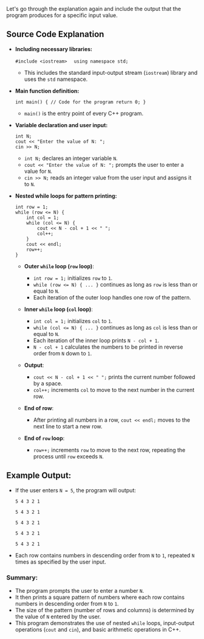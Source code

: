 Let's go through the explanation again and include the output that the program produces for a specific input value.

## Source Code Explanation
-  **Including necessary libraries:**
    
    ```#include <iostream>```
  ```  using namespace std;``` 
    
    -   This includes the standard input-output stream (`iostream`) library and uses the `std` namespace.
-  **Main function definition:**
    
    `int main() {
        // Code for the program
        return 0;
    }` 
    
    -   `main()` is the entry point of every C++ program.
-  **Variable declaration and user input:**
    
    ```
    int N;
    cout << "Enter the value of N: ";
    cin >> N;
    ``` 
    
    -   `int N;` declares an integer variable `N`.
    -   `cout << "Enter the value of N: ";` prompts the user to enter a value for `N`.
    -   `cin >> N;` reads an integer value from the user input and assigns it to `N`.
-  **Nested while loops for pattern printing:**

    ```
    int row = 1;
    while (row <= N) {
        int col = 1;
        while (col <= N) {
            cout << N - col + 1 << " ";
            col++;
        }
        cout << endl;
        row++;
    }
    ``` 
    
    -   **Outer `while` loop (`row` loop)**:
        
        -   `int row = 1;` initializes `row` to `1`.
        -   `while (row <= N) { ... }` continues as long as `row` is less than or equal to `N`.
        -   Each iteration of the outer loop handles one row of the pattern.
    -   **Inner `while` loop (`col` loop)**:
        
        -   `int col = 1;` initializes `col` to `1`.
        -   `while (col <= N) { ... }` continues as long as `col` is less than or equal to `N`.
        -   Each iteration of the inner loop prints `N - col + 1`.
        -   `N - col + 1` calculates the numbers to be printed in reverse order from `N` down to `1`.
  
    -   **Output**:
        
        -   `cout << N - col + 1 << " ";` prints the current number followed by a space.
        -   `col++;` increments `col` to move to the next number in the current row.
    
    -   **End of row**:
        
        -   After printing all numbers in a row, `cout << endl;` moves to the next line to start a new row.
    -   **End of `row` loop**:
        
        -   `row++;` increments `row` to move to the next row, repeating the process until `row` exceeds `N`.

## Example Output:

-   If the user enters `N = 5`, the program will output:
	
	   ```5 4 3 2 1```
    
	   ```5 4 3 2 1```
    
	   ```5 4 3 2 1```
    
	   ```5 4 3 2 1```
    
	   ```5 4 3 2 1``` 
    
   -  Each row contains numbers in descending order from `N` to `1`, repeated `N` times as specified by the user input.

### Summary:

-   The program prompts the user to enter a number `N`.
-   It then prints a square pattern of numbers where each row contains numbers in descending order from `N` to `1`.
-   The size of the pattern (number of rows and columns) is determined by the value of `N` entered by the user.
-   This program demonstrates the use of nested `while` loops, input-output operations (`cout` and `cin`), and basic arithmetic operations in C++.
